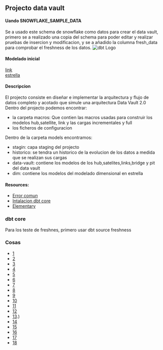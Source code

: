 ## Projecto data vault

#### Uando SNOWFLAKE_SAMPLE_DATA

Se a usado este schema de snowflake como datos para crear el data vault, primero se a realizado una copia del schema para poder editar y realizar pruebas de insercion y modificacion, y se a añadido la columna fresh_data para comprobar el freshness de los datos.
![dbt Logo](https://docs.snowflake.com/en/_images/sample-data-tpch-schema.png)

#### Modelado inicial
[link](https://dbdiagram.io/d/Data-vault-651fb156ffbf5169f02825a3)  
[estrella](https://dbdiagram.io/d/modelo-dimensional-star-655b543e3be1495787597ac8)

#### Descripcion

El projecto consiste en diseñar e implementar la arquitectura y flujo de datos completo y acotado que simule una arquitectura Data Vault 2.0  
Dentro del projecto podemos encontrar:
  - la carpeta macros: Que contien las macros usadas para construir los modelos hub,satellite, link y las cargas incrementales y full
  - los ficheros de configuracion  

Dentro de la carpeta models encontramos:
  - stagin: capa staging del projecto
  - historico: se tendra un historico de la evolucion de los datos a medida que se realizan sus cargas
  - data-vault: contiene los modelos de los hub,satelites,links,bridge y pit del data vault  
  - dim: contiene los modelos del modelado dimensional en estrella


#### Resources:

- [ Error comun](https://discourse.getdbt.com/t/package-installation-fails-on-windows-when-directory-paths-are-very-long/5007)
- [Intalacion dbt core](https://docs.getdbt.com/docs/core/installation)
- [Elementary](https://docs.elementary-data.com/introduction)

### dbt core
  Para los teste de freshnes, primero usar dbt source freshness

### Cosas
- [ 1](https://superuser.com/questions/341192/how-can-i-display-the-contents-of-an-environment-variable-from-the-command-promp)
- [ 2](https://stackoverflow.com/questions/71920945/env-var-required-but-not-provided-dbt-cli)
- [ 3](https://medium.com/indiciumtech/understanding-dbt-incremental-strategies-part-1-2-22bd97c7eeb5)
- [4](https://fivetran.com/docs/transformations/dbt/faq/duplicate-row-detected)  
- [5](https://www.elementary-data.com/post/dbt-tests)  
- [6](https://dev.to/flippedcoding/difference-between-development-stage-and-production-d0p)  
- [7](https://docs.getdbt.com/best-practices/best-practice-workflows)  
- [8](https://docs.getdbt.com/reference/commands/cmd-docs)  
- [9](https://stackoverflow.com/help/minimal-reproducible-example)  
- [10](https://www.montecarlodata.com/blog-8-data-quality-issues)  
- [11](https://www.datafold.com/blog/7-dbt-testing-best-practices)  
- [12](https://medium.com/indiciumtech/17-dbt-commands-you-should-start-using-today-581998dbf8f0)  
- [13](https://www.databricks.com/glossary/star-schema#:~:text=A%20star%20schema%20is%20used,like%20transaction%20amounts%20and%20quantities).)  
- [14](https://www.sqlshack.com/implementing-slowly-changing-dimensions-scds-in-data-warehouses/)  
- [15](https://www.ibm.com/docs/es/ida/9.1.2?topic=schemas-star)  
- [16](https://www.ibm.com/docs/es/db2-for-zos/13?topic=modeling-normalization-in-database-design)  
- [17](https://popsql.com/learn-dbt/dbt-snapshot)  
- [18](https://medium.com/@vigneshwaran18/scd-using-dbt-and-snowflake-145a2092a713)